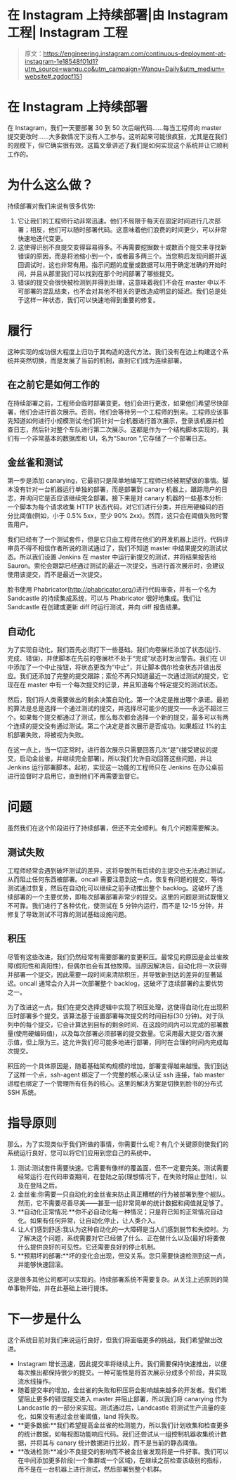 # 在 Instagram 上持续部署|由 Instagram 工程| Instagram 工程

> 原文：<https://engineering.instagram.com/continuous-deployment-at-instagram-1e18548f01d1?utm_source=wanqu.co&utm_campaign=Wanqu+Daily&utm_medium=website#.zgdqcf151>

# 在 Instagram 上持续部署

在 Instagram，我们一天要部署 30 到 50 次后端代码……每当工程师向 master 提交更改时……大多数情况下没有人工参与。这听起来可能很疯狂，尤其是在我们的规模下，但它确实很有效。这篇文章讲述了我们是如何实现这个系统并让它顺利工作的。

# 为什么这么做？

持续部署对我们来说有很多优势:

1.  它让我们的工程师行动非常迅速。他们不局限于每天在固定时间进行几次部署；相反，他们可以随时部署代码。这意味着他们浪费的时间更少，可以非常快速地迭代变更。
2.  这使得识别不良提交变得容易得多。不再需要挖掘数十或数百个提交来寻找新错误的原因，而是将池缩小到一个，或者最多两三个。当您稍后发现问题并返回调试时，这也非常有用。指示问题的度量或数据可以用于确定准确的开始时间，并且从那里我们可以找到在那个时间部署了哪些提交。
3.  错误的提交会很快被检测到并得到处理，这意味着我们不会在 master 中以不可部署的混乱结束，也不会对其他不相关的更改造成明显的延迟。我们总是处于这样一种状态，我们可以快速地得到重要的修复。

# 履行

这种实现的成功很大程度上归功于其构造的迭代方法。我们没有在边上构建这个系统并突然切换，而是发展了当前的机制，直到它们成为连续部署。

## **在**之前它是如何工作的

在持续部署之前，工程师会临时部署变更。他们会进行更改，如果他们希望尽快部署，他们会进行首次展示。否则，他们会等待另一个工程师的到来。工程师应该事先知道如何进行小规模测试:他们将针对一台机器进行首次展示，登录该机器并检查日志，然后针对整个车队进行第二次展示。这都是作为一个结构脚本实现的，我们有一个非常基本的数据库和 UI，名为“Sauron ”,它存储了一个部署日志。

## **金丝雀和测试**

第一步是添加 canarying，它最初只是简单地编写工程师已经被期望做的事情。脚本没有针对一台机器运行单独的部署，而是部署到 canary 机器上，跟踪用户的日志，并询问它是否应该继续完全部署。接下来是对 canary 机器的一些基本分析:一个脚本为每个请求收集 HTTP 状态代码，对它们进行分类，并应用硬编码的百分比阈值(例如，小于 0.5% 5xx，至少 90% 2xx)。然而，这只会在阈值失败时警告用户。

我们已经有了一个测试套件，但是它只由工程师在他们的开发机器上运行。代码评审员不得不相信作者所说的测试通过了，我们不知道 master 中结果提交的测试状态。所以我们设置 Jenkins 在 master 中运行新提交的测试，并将结果报告给 Sauron。索伦会跟踪已经通过测试的最近一次提交，当进行首次展示时，会建议使用该提交，而不是最近一次提交。

脸书使用 Phabricator(http://phabricator.org/)进行代码审查，并有一个名为 Sandcastle 的持续集成系统，可以与 Phabricator 很好地集成。我们让 Sandcastle 在创建或更新 diff 时运行测试，并向 diff 报告结果。

## **自动化**

为了实现自动化，我们首先必须打下一些基础。我们向卷展栏添加了状态(运行、完成、错误)，并使脚本在先前的卷展栏不处于“完成”状态时发出警告。我们在 UI 中添加了一个中止按钮，将状态更改为“中止”，并让脚本偶尔检查状态并做出反应。我们还添加了完整的提交跟踪；索伦不再只知道最近一次通过测试的提交，它现在在 master 中有一个每次提交的记录，并且知道每个特定提交的测试状态。



然后，我们将人类需要做出的剩余决策自动化。第一个决定是推出哪个承诺。最初的算法是总是选择一个通过测试的提交，并选择尽可能少的提交——永远不超过三个。如果每个提交都通过了测试，那么每次都会选择一个新的提交，最多可以有两个连续的提交没有通过测试。第二个决定是首次展示是否成功。如果超过 1%的主机部署失败，将被视为失败。

在这一点上，当一切正常时，进行首次展示只需要回答几次“是”(接受建议的提交，启动金丝雀，并继续完全部署)。所以我们允许自动回答这些问题，并让 Jenkins 运行部署脚本。起初，实现这一功能的工程师只在 Jenkins 在办公桌前进行监督时才启用它，直到他们不再需要监督它。

# 问题

虽然我们在这个阶段进行了持续部署，但还不完全顺利。有几个问题需要解决。

## **测试失败**

工程师经常会遇到破坏测试的差异，这将导致所有后续的主提交也无法通过测试，从而阻止任何东西被部署。oncall 需要注意到这一点，恢复有问题的提交，等待测试通过恢复，然后在自动化可以继续之前手动推出整个 backlog。这破坏了连续部署的一个主要优势，即每次部署部署非常少的提交。这里的问题是测试既慢又不可靠。我们进行了各种优化，使测试在 5 分钟内运行，而不是 12-15 分钟，并修复了导致测试不可靠的测试基础设施问题。

## **积压**

尽管有这些改进，我们仍然经常有需要部署的变更积压。最常见的原因是金丝雀故障(假阳性和真阳性)，但偶尔也会有其他故障。当原因解决后，自动化将一次获得并部署一个提交，因此需要一段时间来清除积压，并导致新到达的差异的显著延迟。oncall 通常会介入并一次部署整个 backlog，这破坏了连续部署的主要优势之一。

为了改进这一点，我们在提交选择逻辑中实现了积压处理，这使得自动化在出现积压时部署多个提交。该算法基于设置部署每次提交的时间目标(30 分钟)。对于队列中的每个提交，它会计算达到目标的剩余时间、在这段时间内可以完成的部署数量(使用硬编码值)，以及每次部署必须部署的提交数量。它采用最大提交/首次展示值，但上限为三。这允许我们尽可能多地进行部署，同时在合理的时间内完成每次提交。

积压的一个具体原因是，随着基础架构规模的增加，部署变得越来越慢。我们到达了这样一个点，ssh-agent 绑定了一个完整的核心来认证 ssh 连接，fab master 进程也绑定了一个管理所有任务的核心。这里的解决方案是切换到脸书的分布式 SSH 系统。

# 指导原则

那么，为了实现类似于我们所做的事情，你需要什么呢？有几个关键原则使我们的系统运行良好，您可以将它们应用到您自己的系统中。

1.  测试:测试套件需要快速。它需要有像样的覆盖面，但不一定要完美。测试需要经常运行:在代码审查期间，在登陆之前(理想情况下，在失败时阻止登陆)，以及在登陆之后。
2.  金丝雀:你需要一只自动化的金丝雀来防止真正糟糕的行为被部署到整个舰队。然而，它不需要尽善尽美——甚至一组非常简单的统计数据和阈值就足够了。
3.  **自动化正常情况:**你不必自动化每一种情况；只是将已知的正常情况自动化。如果有任何异常，让自动化停止，让人类介入。
4.  让人们感到舒适:我认为这种自动化的一大障碍是当人们感到脱节和失控时。为了解决这个问题，系统需要对它已经做了什么、正在做什么以及(最好)将要做什么提供良好的可见性。它还需要良好的停止机制。
5.  **预期坏的部署:**坏的变化会出现，但没关系。您只需要快速检测到这一点，并能够快速回滚。

这是很多其他公司都可以实现的。持续部署系统不需要复杂。从关注上述原则的简单事物开始，并在此基础上进行提炼。

# 下一步是什么

这个系统目前对我们来说运行良好，但我们将面临更多的挑战，我们希望做出改进。

*   Instagram 增长迅速，因此提交率将继续上升。我们需要保持快速推出，以便每次推出都保持很少的提交。一种可能性是将首次展示分成多个阶段，并实现流水线操作。
*   随着提交率的增加，金丝雀的失败和积压将会影响越来越多的开发者。我们希望阻止更多的错误提交进入 master 并阻止部署，所以我们将 canarying 作为 Landcastle 的一部分来实现。测试通过后，Landcastle 将测试生产流量的变化，如果没有通过金丝雀阈值，land 将失败。
*   **更多数据:**我们希望提高金丝雀的检测能力，所以我们计划收集和检查更多的统计数据，如每视图功能响应代码。我们还尝试从一组控制机器收集统计数据，并将其与 canary 统计数据进行比较，而不是当前的静态阈值。
*   **改进检测:**减少不良提交的影响而不被金丝雀发现将是一件好事。我们可以在中间添加更多阶段(一个集群或一个区域)，在继续之前检查该级别的指标，而不是在一台机器上进行测试，然后部署到整个机群。

